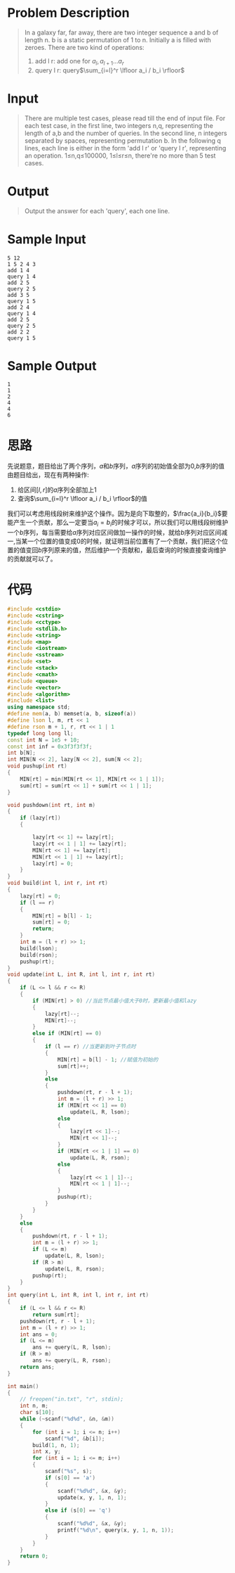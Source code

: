 # Problem Description

> In a galaxy far, far away, there are two integer sequence a and b of length n.
> b is a static permutation of 1 to n. Initially a is filled with zeroes.
> There are two kind of operations:
>
> 1. add l r: add one for $a_l,a_{l+1}...a_r$
> 2. query l r: query$\sum_{i=l}^r \lfloor a_i / b_i \rfloor$



# Input

> There are multiple test cases, please read till the end of input file.
> For each test case, in the first line, two integers n,q, representing the length of a,b and the number of queries.
> In the second line, n integers separated by spaces, representing permutation b.
> In the following q lines, each line is either in the form 'add l r' or 'query l r', representing an operation.
> 1≤n,q≤100000, 1≤l≤r≤n, there're no more than 5 test cases.

 

# Output

> Output the answer for each 'query', each one line.

# Sample Input

```
5 12
1 5 2 4 3
add 1 4
query 1 4
add 2 5
query 2 5
add 3 5
query 1 5
add 2 4
query 1 4
add 2 5
query 2 5
add 2 2
query 1 5
```

# Sample Output

```
1
1
2
4
4
6
```

# 思路

先说题意，题目给出了两个序列，$a$和$b$序列，$a$序列的初始值全部为$0$,$b$序列的值由题目给出，现在有两种操作:

1. 给区间$[l,r]$的$a$序列全部加上$1$
2. 查询$\sum_{i=l}^r \lfloor a_i / b_i \rfloor$的值

我们可以考虑用线段树来维护这个操作。因为是向下取整的，$\frac{a_i}{b_i}$要能产生一个贡献，那么一定要当$a_i=b_i$的时候才可以，所以我们可以用线段树维护一个$b$序列，每当需要给$a$序列对应区间做加一操作的时候，就给$b$序列对应区间减一,当某一个位置的值变成$0$的时候，就证明当前位置有了一个贡献，我们把这个位置的值变回$b$序列原来的值，然后维护一个贡献和，最后查询的时候直接查询维护的贡献就可以了。



# 代码

```cpp
#include <cstdio>
#include <cstring>
#include <cctype>
#include <stdlib.h>
#include <string>
#include <map>
#include <iostream>
#include <sstream>
#include <set>
#include <stack>
#include <cmath>
#include <queue>
#include <vector>
#include <algorithm>
#include <list>
using namespace std;
#define mem(a, b) memset(a, b, sizeof(a))
#define lson l, m, rt << 1
#define rson m + 1, r, rt << 1 | 1
typedef long long ll;
const int N = 1e5 + 10;
const int inf = 0x3f3f3f3f;
int b[N];
int MIN[N << 2], lazy[N << 2], sum[N << 2];
void pushup(int rt)
{
    MIN[rt] = min(MIN[rt << 1], MIN[rt << 1 | 1]);
    sum[rt] = sum[rt << 1] + sum[rt << 1 | 1];
}

void pushdown(int rt, int m)
{
    if (lazy[rt])
    {

        lazy[rt << 1] += lazy[rt];
        lazy[rt << 1 | 1] += lazy[rt];
        MIN[rt << 1] += lazy[rt];
        MIN[rt << 1 | 1] += lazy[rt];
        lazy[rt] = 0;
    }
}
void build(int l, int r, int rt)
{
    lazy[rt] = 0;
    if (l == r)
    {
        MIN[rt] = b[l] - 1;
        sum[rt] = 0;
        return;
    }
    int m = (l + r) >> 1;
    build(lson);
    build(rson);
    pushup(rt);
}
void update(int L, int R, int l, int r, int rt)
{
    if (L <= l && r <= R)
    {
        if (MIN[rt] > 0) //当此节点最小值大于0时，更新最小值和lazy
        {
            lazy[rt]--;
            MIN[rt]--;
        }
        else if (MIN[rt] == 0)
        {
            if (l == r) //当更新到叶子节点时
            {
                MIN[rt] = b[l] - 1; //赋值为初始的
                sum[rt]++;
            }
            else
            {
                pushdown(rt, r - l + 1);
                int m = (l + r) >> 1;
                if (MIN[rt << 1] == 0)
                    update(L, R, lson);
                else
                {
                    lazy[rt << 1]--;
                    MIN[rt << 1]--;
                }
                if (MIN[rt << 1 | 1] == 0)
                    update(L, R, rson);
                else
                {
                    lazy[rt << 1 | 1]--;
                    MIN[rt << 1 | 1]--;
                }
                pushup(rt);
            }
        }
    }
    else
    {
        pushdown(rt, r - l + 1);
        int m = (l + r) >> 1;
        if (L <= m)
            update(L, R, lson);
        if (R > m)
            update(L, R, rson);
        pushup(rt);
    }
}
int query(int L, int R, int l, int r, int rt)
{
    if (L <= l && r <= R)
        return sum[rt];
    pushdown(rt, r - l + 1);
    int m = (l + r) >> 1;
    int ans = 0;
    if (L <= m)
        ans += query(L, R, lson);
    if (R > m)
        ans += query(L, R, rson);
    return ans;
}

int main()
{
    // freopen("in.txt", "r", stdin);
    int n, m;
    char s[10];
    while (~scanf("%d%d", &n, &m))
    {
        for (int i = 1; i <= n; i++)
            scanf("%d", &b[i]);
        build(1, n, 1);
        int x, y;
        for (int i = 1; i <= m; i++)
        {
            scanf("%s", s);
            if (s[0] == 'a')
            {
                scanf("%d%d", &x, &y);
                update(x, y, 1, n, 1);
            }
            else if (s[0] == 'q')
            {
                scanf("%d%d", &x, &y);
                printf("%d\n", query(x, y, 1, n, 1));
            }
        }
    }
    return 0;
}
```

